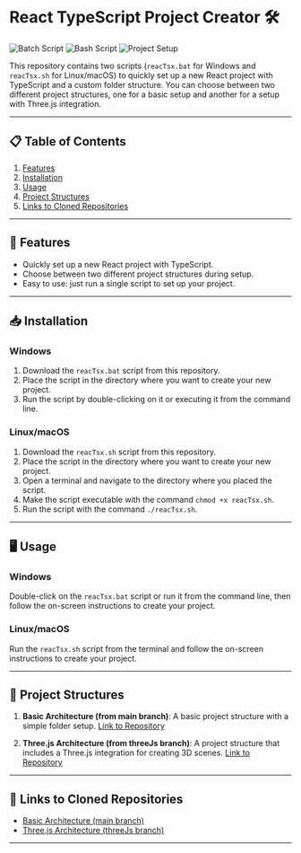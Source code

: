 # React TypeScript Project Creator 🛠️

![Batch Script](https://img.shields.io/badge/Batch-Script-blue)
![Bash Script](https://img.shields.io/badge/Bash-Script-green)
![Project Setup](https://img.shields.io/badge/Project-Setup-orange)

This repository contains two scripts (`reacTsx.bat` for Windows and `reacTsx.sh` for Linux/macOS) to quickly set up a new React project with TypeScript and a custom folder structure. You can choose between two different project structures, one for a basic setup and another for a setup with Three.js integration.

---

## 📋 Table of Contents

1. [Features](#-features)
2. [Installation](#-installation)
3. [Usage](#-usage)
4. [Project Structures](#-project-structures)
5. [Links to Cloned Repositories](#-links-to-cloned-repositories)

---

## 🚀 Features

- Quickly set up a new React project with TypeScript.
- Choose between two different project structures during setup.
- Easy to use: just run a single script to set up your project.

---

## 📥 Installation

### Windows

1. Download the `reacTsx.bat` script from this repository.
2. Place the script in the directory where you want to create your new project.
3. Run the script by double-clicking on it or executing it from the command line.

### Linux/macOS

1. Download the `reacTsx.sh` script from this repository.
2. Place the script in the directory where you want to create your new project.
3. Open a terminal and navigate to the directory where you placed the script.
4. Make the script executable with the command `chmod +x reacTsx.sh`.
5. Run the script with the command `./reacTsx.sh`.

---

## 🖥️ Usage

### Windows

Double-click on the `reacTsx.bat` script or run it from the command line, then follow the on-screen instructions to create your project.

### Linux/macOS

Run the `reacTsx.sh` script from the terminal and follow the on-screen instructions to create your project.

---

## 📁 Project Structures

1. **Basic Architecture (from main branch)**: A basic project structure with a simple folder setup. [Link to Repository](https://github.com/SECRET-GUEST/reactsx/tree/main)

2. **Three.js Architecture (from threeJs branch)**: A project structure that includes a Three.js integration for creating 3D scenes. [Link to Repository](https://github.com/SECRET-GUEST/reactsx/tree/threeJs)

---

## 🔗 Links to Cloned Repositories

- [Basic Architecture (main branch)](https://github.com/SECRET-GUEST/reactsx/tree/main)
- [Three.js Architecture (threeJs branch)](https://github.com/SECRET-GUEST/reactsx/tree/threeJs)

---
